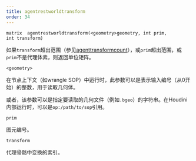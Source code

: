 ```yaml
---
title: agentrestworldtransform
order: 34
---
```

`matrix  agentrestworldtransform(<geometry>geometry, int prim, int transform)`

如果`transform`超出范围（参见[agenttransformcount](agenttransformcount.html "返回代理体素骨骼中的变换数量")），或`prim`超出范围，或`prim`不是代理体素，则返回单位矩阵。

`<geometry>`

在节点上下文（如wrangle SOP）中运行时，此参数可以是表示输入编号（从0开始）的整数，用于读取几何体。

或者，该参数可以是指定要读取的几何文件（例如`.bgeo`）的字符串。在Houdini内部运行时，可以是`op:/path/to/sop`引用。

`prim`

图元编号。

`transform`

代理骨骼中变换的索引。
